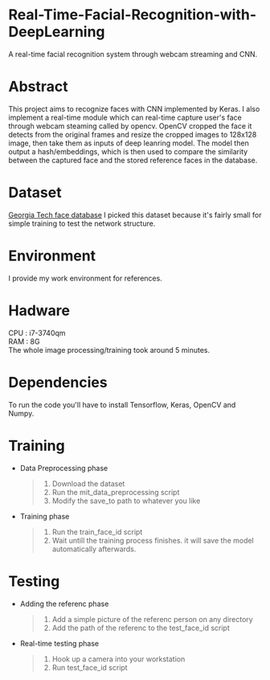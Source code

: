 # Real-Time-Facial-Recognition-with-DeepLearning
A real-time facial recognition system through webcam streaming and CNN.


# Abstract
This project aims to recognize faces with CNN implemented by Keras. I also implement a real-time module which can real-time capture user's face through webcam steaming called by opencv. OpenCV cropped the face it detects from the original frames and resize the cropped images to 128x128 image, then take them as inputs of deep leanring model. The model then output a hash/embeddings, which is then used to compare the similarity between the captured face and the stored reference faces in the database.


# Dataset
[Georgia Tech face database](http://www.anefian.com/research/face_reco.htm) I picked this dataset because it's fairly small for simple training to test the network structure.


# Environment
I provide my work environment for references.


# Hadware
CPU : i7-3740qm  
RAM : 8G  
The whole image processing/training took around 5 minutes.


# Dependencies
To run the code you'll have to install Tensorflow, Keras, OpenCV and Numpy.


# Training
- Data Preprocessing phase
  > 1. Download the dataset
  > 2. Run the mit_data_preprocessing script
  > 3. Modify the save_to path to whatever you like
  
- Training phase
  > 1. Run the train_face_id script
  > 2. Wait untill the training process finishes. it will save the model automatically afterwards.
  
 # Testing
- Adding the referenc phase
  > 1. Add a simple picture of the referenc person on any directory
  > 2. Add the path of the referenc to the test_face_id script
  
- Real-time testing phase
  > 1. Hook up a camera into your workstation 
  > 2. Run test_face_id script

